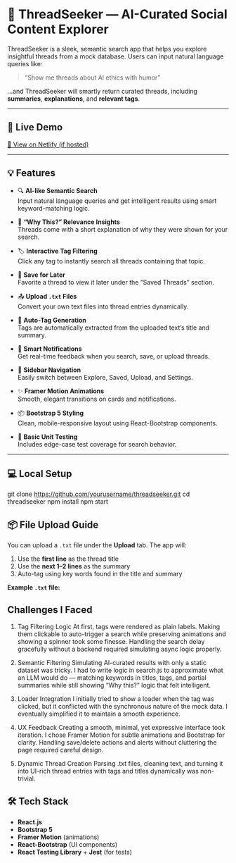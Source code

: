 # 🧵 ThreadSeeker — AI-Curated Social Content Explorer

ThreadSeeker is a sleek, semantic search app that helps you explore insightful threads from a mock database. Users can input natural language queries like:

> “Show me threads about AI ethics with humor”

...and ThreadSeeker will smartly return curated threads, including **summaries**, **explanations**, and **relevant tags**.

---

## 🚀 Live Demo

[🔗 View on Netlify (if hosted)](https://your-netlify-link.com)

---

## 💡 Features

- 🔍 **AI-like Semantic Search**  
  Input natural language queries and get intelligent results using smart keyword-matching logic.

- 🧠 **“Why This?” Relevance Insights**  
  Threads come with a short explanation of why they were shown for your search.

- 🏷️ **Interactive Tag Filtering**  
  Click any tag to instantly search all threads containing that topic.

- 💾 **Save for Later**  
  Favorite a thread to view it later under the “Saved Threads” section.

- 📤 **Upload `.txt` Files**  
  Convert your own text files into thread entries dynamically.

- 🔖 **Auto-Tag Generation**  
  Tags are automatically extracted from the uploaded text’s title and summary.

- 🔔 **Smart Notifications**  
  Get real-time feedback when you search, save, or upload threads.

- 🧭 **Sidebar Navigation**  
  Easily switch between Explore, Saved, Upload, and Settings.

- ✨ **Framer Motion Animations**  
  Smooth, elegant transitions on cards and notifications.

- 📦 **Bootstrap 5 Styling**  
  Clean, mobile-responsive layout using React-Bootstrap components.

- 🧪 **Basic Unit Testing**  
  Includes edge-case test coverage for search behavior.
---

## 💻 Local Setup

git clone https://github.com/yourusername/threadseeker.git
cd threadseeker
npm install
npm start

## 📦 File Upload Guide

You can upload a `.txt` file under the **Upload** tab. The app will:

1. Use the **first line** as the thread title  
2. Use the **next 1–2 lines** as the summary  
3. Auto-tag using key words found in the title and summary

**Example `.txt` file:**


## Challenges I Faced
1. Tag Filtering Logic
At first, tags were rendered as plain labels. Making them clickable to auto-trigger a search while preserving animations and showing a spinner took some finesse. Handling the search delay gracefully without a backend required simulating async logic properly.

2. Semantic Filtering
Simulating AI-curated results with only a static dataset was tricky. I had to write logic in search.js to approximate what an LLM would do — matching keywords in titles, tags, and partial summaries while still showing “Why this?” logic that felt intelligent.

3. Loader Integration
I initially tried to show a loader when the tag was clicked, but it conflicted with the synchronous nature of the mock data. I eventually simplified it to maintain a smooth experience.

4. UX Feedback
Creating a smooth, minimal, yet expressive interface took iteration. I chose Framer Motion for subtle animations and Bootstrap for clarity. Handling save/delete actions and alerts without cluttering the page required careful design.

5. Dynamic Thread Creation
Parsing .txt files, cleaning text, and turning it into UI-rich thread entries with tags and titles dynamically was non-trivial.


## 🛠️ Tech Stack

- **React.js**  
- **Bootstrap 5**  
- **Framer Motion** (animations)  
- **React-Bootstrap** (UI components)  
- **React Testing Library** + **Jest** (for tests)
